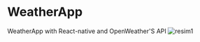 # WeatherApp
 WeatherApp with React-native and OpenWeather'S  API
  ![resim1](https://user-images.githubusercontent.com/104012238/209712410-43bab8d2-c209-4396-8a1b-2a73df9d9d01.png)

